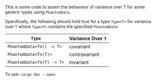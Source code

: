 
This is some code to assert the behaviour of variance over T for some generic types using `PhantomData`.

Specifically, the following should hold true for a type `Type<T>` for variance over `T` where `Type<T>` contains the specified `PhantomData`:

|`Type`                   |Variance Over `T`|
|-------------------------|-----------------|
|`PhantomData<fn() -> T>` |covariant        |
|`PhantomData<fn(T)>`     |contravariant    |
|`PhantomData<fn(T) -> T>`|invariant        |

To use: `cargo doc --open`
